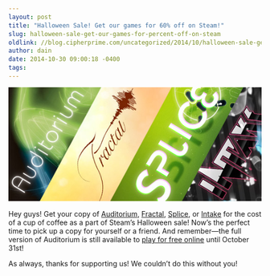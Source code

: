 ```yaml
---
layout: post
title: "Halloween Sale! Get our games for 60% off on Steam!"
slug: halloween-sale-get-our-games-for-percent-off-on-steam
oldlink: //blog.cipherprime.com/uncategorized/2014/10/halloween-sale-get-our-games-for-60-off-on-steam
author: dain
date: 2014-10-30 09:00:18 -0400
tags: 
---
```


[![mailinglist](/img/blog/mailinglist.jpg)](/img/blog/mailinglist.jpg)

Hey guys! Get your copy of [Auditorium](http://store.steampowered.com/app/205870/), [Fractal](http://store.steampowered.com/app/61310/), [Splice](http://store.steampowered.com/app/209790/), or [Intake](http://store.steampowered.com/app/237760/) for the cost of a cup of coffee as a part of Steam’s Halloween sale! Now’s the perfect time to pick up a copy for yourself or a friend. And remember—the full version of Auditorium is still available to [play for free online](http://www.playauditorium.com/) until October 31st!

As always, thanks for supporting us! We couldn’t do this without you!
